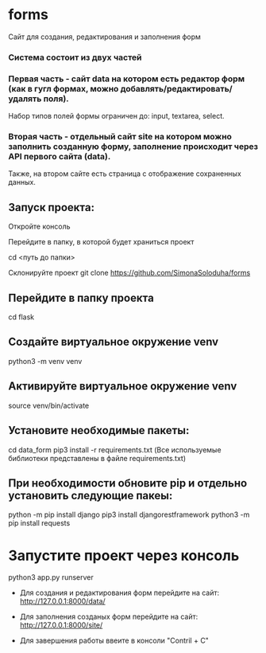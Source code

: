 # forms
Сайт для создания, редактирования и заполнения форм

### Система состоит из двух частей

### Первая часть - сайт data на котором есть редактор форм (как в гугл формах, можно добавлять/редактировать/удалять поля).
Набор типов полей формы ограничен до: input, textarea, select.

### Вторая часть - отдельный сайт site на котором можно заполнить созданную форму, заполнение происходит через API первого сайта (data).
Также, на втором сайте есть страница с отображение сохраненных данных.        


## Запуск проекта:

Откройте консоль

Перейдите в папку, в которой будет храниться проект

cd <путь до папки>

Склонируйте проект
git clone https://github.com/SimonaSoloduha/forms

## Перейдите в папку проекта
cd flask

## Создайте виртуальное окружение venv
python3 -m venv venv

## Активируйте виртуальное окружение venv
source venv/bin/activate

## Установите необходимые пакеты:

cd data_form
pip3 install -r requirements.txt
(Все используемые библиотеки представлены в файле requirements.txt)

## При необходимости обновите pip и отдельно установить следующие пакеы: 

python -m pip install django
pip3 install djangorestframework
python3 -m pip install requests 

# Запустите проект через консоль 

python3 app.py runserver 


* Для создания и редактирования форм перейдите на сайт: 
http://127.0.0.1:8000/data/

* Для заполнения созданых форм перейдите на сайт: 
http://127.0.0.1:8000/site/ 

* Для завершения работы ввеите в консоли "Contril + C"
